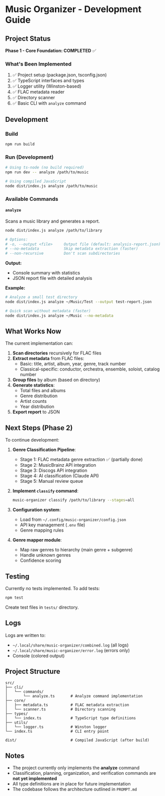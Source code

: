 # Music Organizer - Development Guide

## Project Status

**Phase 1 - Core Foundation: COMPLETED** ✅

### What's Been Implemented

1. ✅ Project setup (package.json, tsconfig.json)
2. ✅ TypeScript interfaces and types
3. ✅ Logger utility (Winston-based)
4. ✅ FLAC metadata reader
5. ✅ Directory scanner
6. ✅ Basic CLI with `analyze` command

## Development

### Build

```bash
npm run build
```

### Run (Development)

```bash
# Using ts-node (no build required)
npm run dev -- analyze /path/to/music

# Using compiled JavaScript
node dist/index.js analyze /path/to/music
```

### Available Commands

#### `analyze`

Scans a music library and generates a report.

```bash
node dist/index.js analyze /path/to/library

# Options:
# -o, --output <file>     Output file (default: analysis-report.json)
# --no-metadata           Skip metadata extraction (faster)
# --non-recursive         Don't scan subdirectories
```

**Output:**
- Console summary with statistics
- JSON report file with detailed analysis

**Example:**

```bash
# Analyze a small test directory
node dist/index.js analyze ~/Music/Test --output test-report.json

# Quick scan without metadata (faster)
node dist/index.js analyze ~/Music --no-metadata
```

## What Works Now

The current implementation can:

1. **Scan directories** recursively for FLAC files
2. **Extract metadata** from FLAC files:
   - Basic: title, artist, album, year, genre, track number
   - Classical-specific: conductor, orchestra, ensemble, soloist, catalog number
3. **Group files** by album (based on directory)
4. **Generate statistics**:
   - Total files and albums
   - Genre distribution
   - Artist counts
   - Year distribution
5. **Export report** to JSON

## Next Steps (Phase 2)

To continue development:

1. **Genre Classification Pipeline**:
   - Stage 1: FLAC metadata genre extraction ✅ (partially done)
   - Stage 2: MusicBrainz API integration
   - Stage 3: Discogs API integration
   - Stage 4: AI classification (Claude API)
   - Stage 5: Manual review queue

2. **Implement `classify` command**:
   ```bash
   music-organizer classify /path/to/library --stages=all
   ```

3. **Configuration system**:
   - Load from `~/.config/music-organizer/config.json`
   - API key management (`.env` file)
   - Genre mapping rules

4. **Genre mapper module**:
   - Map raw genres to hierarchy (main genre + subgenre)
   - Handle unknown genres
   - Confidence scoring

## Testing

Currently no tests implemented. To add tests:

```bash
npm test
```

Create test files in `tests/` directory.

## Logs

Logs are written to:
- `~/.local/share/music-organizer/combined.log` (all logs)
- `~/.local/share/music-organizer/error.log` (errors only)
- Console (colored output)

## Project Structure

```
src/
├── cli/
│   └── commands/
│       └── analyze.ts       # Analyze command implementation
├── core/
│   ├── metadata.ts          # FLAC metadata extraction
│   └── scanner.ts           # Directory scanning
├── types/
│   └── index.ts             # TypeScript type definitions
├── utils/
│   └── logger.ts            # Winston logger
└── index.ts                 # CLI entry point

dist/                        # Compiled JavaScript (after build)
```

## Notes

- The project currently only implements the **analyze** command
- Classification, planning, organization, and verification commands are **not yet implemented**
- All type definitions are in place for future implementation
- The codebase follows the architecture outlined in `PROMPT.md`

